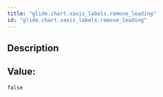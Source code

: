 ```yaml
---
title: "glide.chart.xaxis_labels.remove_leading"
id: "glide.chart.xaxis_labels.remove_leading"
---
```

## Description



## Value: 
```
false
```